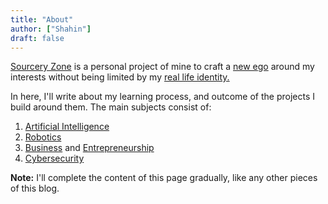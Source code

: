 ```yaml
---
title: "About"
author: ["Shahin"]
draft: false
---
```


[Sourcery Zone](/) is a personal project of mine to craft a [new ego](https://en.wikipedia.org/wiki/Alter_ego) around
my interests without being limited by my [real life identity.](https://paulgraham.com/identity.html)

In here, I'll write about my learning process, and outcome of the
projects I build around them. The main subjects consist of:

1.  [Artificial Intelligence](https://en.wikipedia.org/wiki/Artificial_intelligence)
2.  [Robotics](https://en.wikipedia.org/wiki/Robotics)
3.  [Business](https://en.wikipedia.org/wiki/Business) and [Entrepreneurship](https://en.wikipedia.org/wiki/Entrepreneurship)
4.  [Cybersecurity](https://en.wikipedia.org/wiki/Computer_security)

****Note:**** I'll complete the content of this page gradually, like any
  other pieces of this blog.
